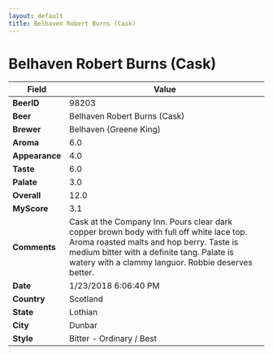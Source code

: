 ```yaml
---
layout: default
title: Belhaven Robert Burns (Cask)
---
```


# Belhaven Robert Burns (Cask)

| Field         | Value     |
|---------------|-----------|
| **BeerID** | 98203 |
| **Beer** | Belhaven Robert Burns (Cask) |
| **Brewer** | Belhaven (Greene King) |
| **Aroma** | 6.0 |
| **Appearance** | 4.0 |
| **Taste** | 6.0 |
| **Palate** | 3.0 |
| **Overall** | 12.0 |
| **MyScore** | 3.1 |
| **Comments** | Cask at the Company Inn. Pours clear dark copper brown body with full off white lace top. Aroma roasted malts and hop berry. Taste is medium bitter with a definite tang. Palate is watery with a clammy languor. Robbie deserves better. |
| **Date** | 1/23/2018 6:06:40 PM |
| **Country** | Scotland |
| **State** | Lothian |
| **City** | Dunbar |
| **Style** | Bitter - Ordinary / Best |
